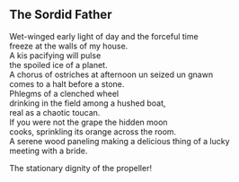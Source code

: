 The Sordid Father
-----------------
Wet-winged early light of day and the forceful time  
freeze at the walls of my house.  
A kis pacifying will pulse  
the spoiled ice of a planet.  
A chorus of ostriches at afternoon un seized un gnawn  
comes to a halt before a stone.  
Phlegms of a clenched wheel  
drinking in the field among a hushed boat,  
real as a chaotic toucan.  
If you were not the grape the hidden moon  
cooks, sprinkling its orange across the room.  
A serene wood paneling making a delicious thing of a lucky  
meeting with a bride.  
  
The stationary dignity of the propeller!  
